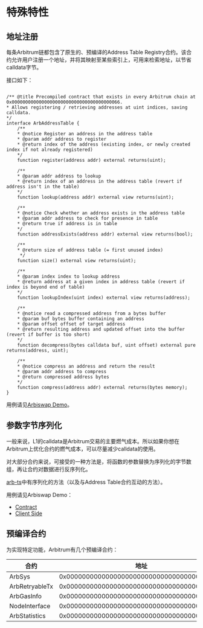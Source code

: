 # 特殊特性


## 地址注册
每条Arbitrum链都包含了原生的、预编译的Address Table Registry合约。该合约允许用户注册一个地址，并将其映射至某些索引上，可用来检索地址，以节省calldata字节。

接口如下：
```

/** @title Precompiled contract that exists in every Arbitrum chain at 0x0000000000000000000000000000000000000066.
* Allows registering / retrieving addresses at uint indices, saving calldata.
*/
interface ArbAddressTable {
    /**
    * @notice Register an address in the address table
    * @param addr address to register
    * @return index of the address (existing index, or newly created index if not already registered)
    */
    function register(address addr) external returns(uint);

    /**
    * @param addr address to lookup
    * @return index of an address in the address table (revert if address isn't in the table)
    */
    function lookup(address addr) external view returns(uint);

    /**
    * @notice Check whether an address exists in the address table
    * @param addr address to check for presence in table
    * @return true if address is in table
    */
    function addressExists(address addr) external view returns(bool);

    /**
    * @return size of address table (= first unused index)
     */
    function size() external view returns(uint);

    /**
    * @param index index to lookup address
    * @return address at a given index in address table (revert if index is beyond end of table)
    */
    function lookupIndex(uint index) external view returns(address);

    /**
    * @notice read a compressed address from a bytes buffer
    * @param buf bytes buffer containing an address
    * @param offset offset of target address
    * @return resulting address and updated offset into the buffer (revert if buffer is too short)
    */
    function decompress(bytes calldata buf, uint offset) external pure returns(address, uint);

    /**
    * @notice compress an address and return the result
    * @param addr address to compress
    * @return compressed address bytes
    */
    function compress(address addr) external returns(bytes memory);
}
```
用例请见[Arbiswap Demo](https://github.com/OffchainLabs/Arbiswap_V2_mono/blob/5b7c38ebbc97bf1784c23526b9b75879cd053cdf/packages/other_contracts/contracts/UniswapV2Router02.sol#L736)。

## 参数字节序列化
一般来说，L1的calldata是Arbitrum交易的主要燃气成本。所以如果你想在Arbitrum上优化合约的燃气成本，可以尽量减少calldata的使用。

对大部分合约来说，可接受的一种方法是，将函数的参数替换为序列化的字节数组，再让合约对数据进行反序列化。

[arb-ts](https://arb-ts-docs.netlify.app/)中有序列化的方法（以及与Address Table合约互动的方法）。

用例请见Arbiswap Demo：
* [Contract](https://github.com/OffchainLabs/Arbiswap_V2_mono/blob/5b7c38ebbc97bf1784c23526b9b75879cd053cdf/packages/other_contracts/contracts/UniswapV2Router02.sol#L121)
* [Client Side](https://github.com/OffchainLabs/Arbiswap_V2_mono/blob/5b7c38ebbc97bf1784c23526b9b75879cd053cdf/packages/uniswap-interface/src/hooks/useSwapCallback.ts#L59)

## 预编译合约
为实现特定功能，Arbitrum有几个预编译合约：

| 合约           | 地址 |
| ----           | ----                  |
| ArbSys         | 0x0000000000000000000000000000000000000064 |
| ArbRetryableTx | 0x000000000000000000000000000000000000006E |
| ArbGasInfo     | 0x000000000000000000000000000000000000006C | 
| NodeInterface  | 0x00000000000000000000000000000000000000C8 |
| ArbStatistics  | 0x000000000000000000000000000000000000006F |















